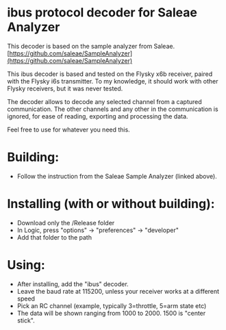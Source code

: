 # ibus protocol decoder for Saleae Analyzer
This decoder is based on the sample analyzer from Saleae.
[https://github.com/saleae/SampleAnalyzer](https://github.com/saleae/SampleAnalyzer)

This ibus decoder is based and tested on the Flysky x6b receiver, paired with the Flysky i6s transmitter. To my knowledge, it should work with other Flysky receivers, but it was never tested.

The decoder allows to decode any selected channel from a captured communication. The other channels and any other in the communication is ignored, for ease of reading, exporting and processing the data.

Feel free to use for whatever you need this.

# Building:
* Follow the instruction from the Saleae Sample Analyzer (linked above).

# Installing (with or without building):
* Download only the /Release folder
* In Logic, press "options" -> "preferences" -> "developer"
* Add that folder to the path

# Using:
* After installing, add the "ibus" decoder.
* Leave the baud rate at 115200, unless your receiver works at a different speed
* Pick an RC channel (example, typically 3=throttle, 5=arm state etc)
* The data will be shown ranging from 1000 to 2000. 1500 is "center stick".